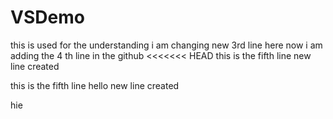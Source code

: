 # VSDemo 
this is used for the understanding
i am changing new 3rd line here
now i am adding the 4 th line in the github
<<<<<<< HEAD
this is the fifth line 
new line created

this is the fifth line
hello
new line created


hie